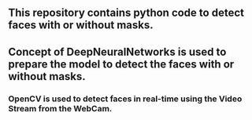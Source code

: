 ## This repository contains python code to detect faces with or without masks.

## Concept of DeepNeuralNetworks is used to prepare the model to detect the faces with or without masks. 
### OpenCV is used to detect faces in real-time using the Video Stream from the WebCam.
